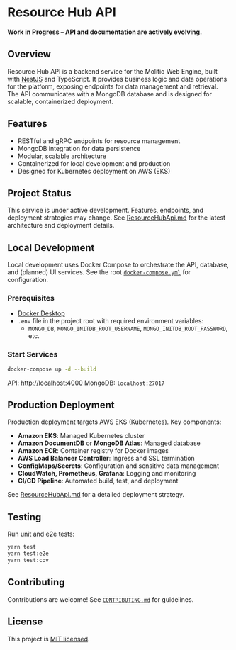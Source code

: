 
# Resource Hub API

**Work in Progress – API and documentation are actively evolving.**

## Overview

Resource Hub API is a backend service for the Molitio Web Engine, built with [NestJS](https://nestjs.com/) and TypeScript. It provides business logic and data operations for the platform, exposing endpoints for data management and retrieval. The API communicates with a MongoDB database and is designed for scalable, containerized deployment.

## Features

- RESTful and gRPC endpoints for resource management
- MongoDB integration for data persistence
- Modular, scalable architecture
- Containerized for local development and production
- Designed for Kubernetes deployment on AWS (EKS)

## Project Status

This service is under active development. Features, endpoints, and deployment strategies may change. See [ResourceHubApi.md](../../molitio-wiki/development/ResourceHubApi.md) for the latest architecture and deployment details.

## Local Development

Local development uses Docker Compose to orchestrate the API, database, and (planned) UI services. See the root [`docker-compose.yml`](../../docker-compose.yml) for configuration.

### Prerequisites

- [Docker Desktop](https://www.docker.com/products/docker-desktop)
- `.env` file in the project root with required environment variables:
  - `MONGO_DB`, `MONGO_INITDB_ROOT_USERNAME`, `MONGO_INITDB_ROOT_PASSWORD`, etc.

### Start Services

```bash
docker-compose up -d --build
```

API: [http://localhost:4000](http://localhost:4000)
MongoDB: `localhost:27017`

## Production Deployment

Production deployment targets AWS EKS (Kubernetes). Key components:

- **Amazon EKS**: Managed Kubernetes cluster
- **Amazon DocumentDB** or **MongoDB Atlas**: Managed database
- **Amazon ECR**: Container registry for Docker images
- **AWS Load Balancer Controller**: Ingress and SSL termination
- **ConfigMaps/Secrets**: Configuration and sensitive data management
- **CloudWatch, Prometheus, Grafana**: Logging and monitoring
- **CI/CD Pipeline**: Automated build, test, and deployment

See [ResourceHubApi.md](../../molitio-wiki/development/ResourceHubApi.md) for a detailed deployment strategy.

## Testing

Run unit and e2e tests:

```bash
yarn test
yarn test:e2e
yarn test:cov
```

## Contributing

Contributions are welcome! See [`CONTRIBUTING.md`](../../CONTRIBUTING.md) for guidelines.

## License

This project is [MIT licensed](../../LICENSE).
